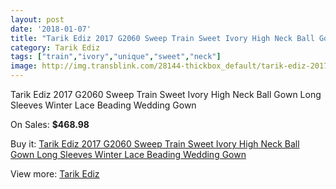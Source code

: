 ```yaml
---
layout: post
date: '2018-01-07'
title: "Tarik Ediz 2017 G2060 Sweep Train Sweet Ivory High Neck Ball Gown Long Sleeves Winter Lace Beading Wedding Gown"
category: Tarik Ediz
tags: ["train","ivory","unique","sweet","neck"]
image: http://img.transblink.com/28144-thickbox_default/tarik-ediz-2017-g2060-sweep-train-sweet-ivory-high-neck-ball-gown-long-sleeves-winter-lace-beading-wedding-gown.jpg
---
```

Tarik Ediz 2017 G2060 Sweep Train Sweet Ivory High Neck Ball Gown Long Sleeves Winter Lace Beading Wedding Gown

On Sales: **$468.98**
<a href="https://www.transblink.com/en/tarik-ediz/9204-tarik-ediz-2017-g2060-sweep-train-sweet-ivory-high-neck-ball-gown-long-sleeves-winter-lace-beading-wedding-gown.html"><amp-img layout="responsive" width="600" height="600" src="//img.transblink.com/28144-thickbox_default/tarik-ediz-2017-g2060-sweep-train-sweet-ivory-high-neck-ball-gown-long-sleeves-winter-lace-beading-wedding-gown.jpg" alt="Tarik Ediz 2017 G2060 Sweep Train Sweet Ivory High Neck Ball Gown Long Sleeves Winter Lace Beading Wedding Gown 0" /></a>
<a href="https://www.transblink.com/en/tarik-ediz/9204-tarik-ediz-2017-g2060-sweep-train-sweet-ivory-high-neck-ball-gown-long-sleeves-winter-lace-beading-wedding-gown.html"><amp-img layout="responsive" width="600" height="600" src="//img.transblink.com/28147-thickbox_default/tarik-ediz-2017-g2060-sweep-train-sweet-ivory-high-neck-ball-gown-long-sleeves-winter-lace-beading-wedding-gown.jpg" alt="Tarik Ediz 2017 G2060 Sweep Train Sweet Ivory High Neck Ball Gown Long Sleeves Winter Lace Beading Wedding Gown 1" /></a>
<a href="https://www.transblink.com/en/tarik-ediz/9204-tarik-ediz-2017-g2060-sweep-train-sweet-ivory-high-neck-ball-gown-long-sleeves-winter-lace-beading-wedding-gown.html"><amp-img layout="responsive" width="600" height="600" src="//img.transblink.com/28146-thickbox_default/tarik-ediz-2017-g2060-sweep-train-sweet-ivory-high-neck-ball-gown-long-sleeves-winter-lace-beading-wedding-gown.jpg" alt="Tarik Ediz 2017 G2060 Sweep Train Sweet Ivory High Neck Ball Gown Long Sleeves Winter Lace Beading Wedding Gown 2" /></a>
<a href="https://www.transblink.com/en/tarik-ediz/9204-tarik-ediz-2017-g2060-sweep-train-sweet-ivory-high-neck-ball-gown-long-sleeves-winter-lace-beading-wedding-gown.html"><amp-img layout="responsive" width="600" height="600" src="//img.transblink.com/28145-thickbox_default/tarik-ediz-2017-g2060-sweep-train-sweet-ivory-high-neck-ball-gown-long-sleeves-winter-lace-beading-wedding-gown.jpg" alt="Tarik Ediz 2017 G2060 Sweep Train Sweet Ivory High Neck Ball Gown Long Sleeves Winter Lace Beading Wedding Gown 3" /></a>

Buy it: [Tarik Ediz 2017 G2060 Sweep Train Sweet Ivory High Neck Ball Gown Long Sleeves Winter Lace Beading Wedding Gown](https://www.transblink.com/en/tarik-ediz/9204-tarik-ediz-2017-g2060-sweep-train-sweet-ivory-high-neck-ball-gown-long-sleeves-winter-lace-beading-wedding-gown.html "Tarik Ediz 2017 G2060 Sweep Train Sweet Ivory High Neck Ball Gown Long Sleeves Winter Lace Beading Wedding Gown")

View more: [Tarik Ediz](https://www.transblink.com/en/80-tarik-ediz "Tarik Ediz")